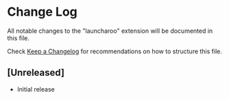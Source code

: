 # Change Log

All notable changes to the "launcharoo" extension will be documented in this file.

Check [Keep a Changelog](http://keepachangelog.com/) for recommendations on how to structure this file.

## [Unreleased]

- Initial release